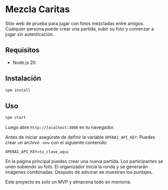 # Mezcla Caritas

Sitio web de prueba para jugar con fotos mezcladas entre amigos. Cualquier persona puede crear una partida, subir su foto y comenzar a jugar sin autenticación.

## Requisitos
- Node.js 20

## Instalación

```bash
npm install
```

## Uso

```bash
npm start
```

Luego abre `http://localhost:3000` en tu navegador.

Antes de iniciar asegúrate de definir la variable `OPENAI_API_KEY`. Puedes crear un
archivo `.env` con el siguiente contenido:

```
OPENAI_API_KEY=tu_clave_aqui
```

En la página principal puedes crear una nueva partida. Los participantes se unen subiendo su foto. El organizador inicia la ronda y se generarán imágenes combinadas. Después de adivinar se muestran los puntajes.

Este proyecto es solo un MVP y almacena todo en memoria.
